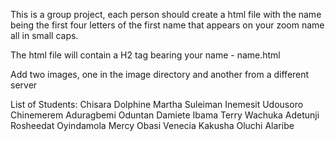 This is a group project, each person should create a html file with the name being the first four letters of the first name that appears on your zoom name all in small caps.

The html file will contain a H2 tag bearing your name - name.html

Add two images, one in the image directory and another from a different server

List of Students:
Chisara Dolphine
Martha Suleiman
Inemesit Udousoro
Chinemerem
Aduragbemi Oduntan
Damiete Ibama
Terry Wachuka
Adetunji Rosheedat Oyindamola
Mercy Obasi
Venecia Kakusha
Oluchi Alaribe

